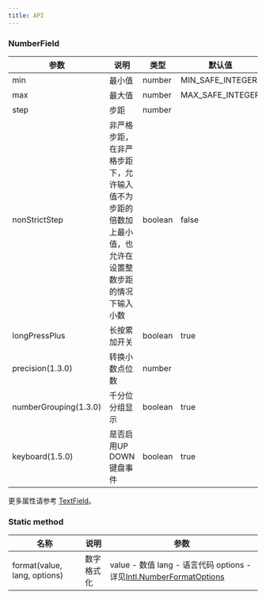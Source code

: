 ```yaml
---
title: API
---
```


### NumberField

| 参数 | 说明   | 类型   | 默认值 |
| ---- | ------ | ------ | ------ |
| min  | 最小值 | number |    MIN_SAFE_INTEGER   |
| max  | 最大值 | number |   MAX_SAFE_INTEGER     |
| step | 步距   | number |        |
| nonStrictStep | 非严格步距，在非严格步距下，允许输入值不为步距的倍数加上最小值，也允许在设置整数步距的情况下输入小数   | boolean | false |
| longPressPlus | 长按累加开关  | boolean | true |
| precision(1.3.0) | 转换小数点位数 | number |  |
| numberGrouping(1.3.0) | 千分位分组显示 | boolean | true |
| keyboard(1.5.0) | 是否启用UP DOWN键盘事件 | boolean | true |

更多属性请参考 [TextField](/zh/procmp/data-entry/text-field/#TextField)。

### Static method

| 名称                         | 说明       | 参数    |
| ---------------------------- | ---------- | -------------------------------------------------------------------------------------------------------------------------------------------------------------------------- |
| format(value, lang, options) | 数字格式化 | value - 数值 lang - 语言代码 options - 详见[Intl.NumberFormatOptions](https://developer.mozilla.org/zh-CN/docs/Web/JavaScript/Reference/Global_Objects/NumberFormat) |
